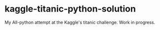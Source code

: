 # kaggle-titanic-python-solution

My All-python attempt at the Kaggle's titanic challenge.
Work in progress.
